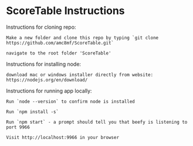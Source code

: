 # ScoreTable Instructions

Instructions for cloning repo:

    Make a new folder and clone this repo by typing `git clone https://github.com/amc8mf/ScoreTable.git`

    navigate to the root folder 'ScoreTable'

Instructions for installing node:

    download mac or windows installer directly from website: https://nodejs.org/en/download/

Instructions for running app locally:

    Run `node --version` to confirm node is installed

    Run `npm install -s`

    Run `npm start` - a prompt should tell you that beefy is listening to port 9966

    Visit http://localhost:9966 in your browser
